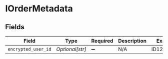 # IOrderMetadata


## Fields

| Field               | Type                | Required            | Description         | Example             |
| ------------------- | ------------------- | ------------------- | ------------------- | ------------------- |
| `encrypted_user_id` | *Optional[str]*     | :heavy_minus_sign:  | N/A                 | ID12345678          |